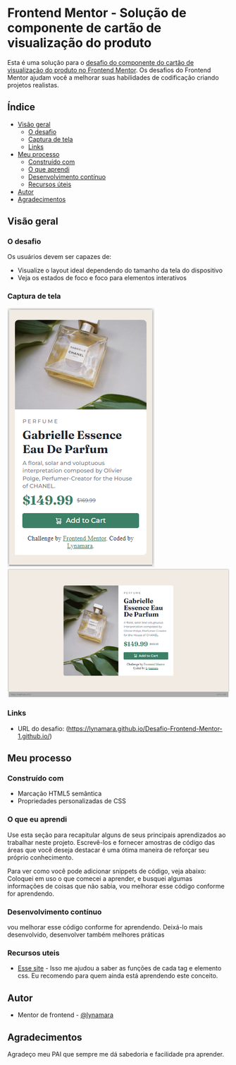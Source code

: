 # Frontend Mentor - Solução de componente de cartão de visualização do produto

Esta é uma solução para o [desafio do componente do cartão de visualização do produto no Frontend Mentor](https://www.frontendmentor.io/challenges/product-preview-card-component-GO7UmttRfa). Os desafios do Frontend Mentor ajudam você a melhorar suas habilidades de codificação criando projetos realistas.

## Índice

- [Visão geral](#visão-geral)
  - [O desafio](#o-desafio)
  - [Captura de tela](#captura-de-tela)
  - [Links](#links)
- [Meu processo](#meu-processo)
  - [Construído com](#construído-com)
  - [O que aprendi](#o-que-aprendi)
  - [Desenvolvimento contínuo](#desenvolvimento-contínuo)
  - [Recursos úteis](#recursos-uteis)
- [Autor](#autor)
- [Agradecimentos](#agradecimentos)

## Visão geral

### O desafio

Os usuários devem ser capazes de:

- Visualize o layout ideal dependendo do tamanho da tela do dispositivo
- Veja os estados de foco e foco para elementos interativos

### Captura de tela
![](./images/captura/Captura%20de%20tela_mobile.jpg)
![](./images/captura/Captura%20de%20tela_desktop.jpg)

### Links

- URL do desafio: (https://lynamara.github.io/Desafio-Frontend-Mentor-1.github.io/)

## Meu processo

### Construído com

- Marcação HTML5 semântica
- Propriedades personalizadas de CSS

### O que eu aprendi

Use esta seção para recapitular alguns de seus principais aprendizados ao trabalhar neste projeto. Escrevê-los e fornecer amostras de código das áreas que você deseja destacar é uma ótima maneira de reforçar seu próprio conhecimento.

Para ver como você pode adicionar snippets de código, veja abaixo:
Coloquei em uso o que comecei a aprender, e busquei algumas informações de coisas que não sabia, vou melhorar esse código conforme for aprendendo.

### Desenvolvimento contínuo

vou melhorar esse código conforme for aprendendo. Deixá-lo mais desenvolvido, desenvolver também melhores práticas

### Recursos uteis

- [Esse site](https://www.w3schools.com/) - Isso me ajudou a saber as funções de cada tag e elemento css. Eu recomendo para quem ainda está aprendendo este conceito.

## Autor
- Mentor de frontend - [@lynamara](https://www.frontendmentor.io/profile/lynamara)

## Agradecimentos

Agradeço meu PAI que sempre me dá sabedoria e facilidade pra aprender.
